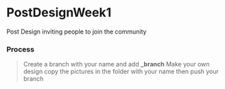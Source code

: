 # PostDesignWeek1

Post Design inviting people to join the community

### Process

> Create a branch with your name and add **\_branch**
> Make your own design
> copy the pictures in the folder with your name
> then push your branch

